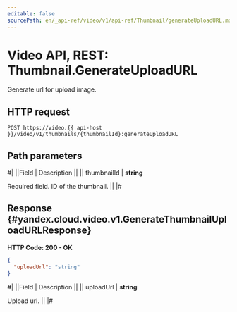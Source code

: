 ```yaml
---
editable: false
sourcePath: en/_api-ref/video/v1/api-ref/Thumbnail/generateUploadURL.md
---
```


# Video API, REST: Thumbnail.GenerateUploadURL

Generate url for upload image.

## HTTP request

```
POST https://video.{{ api-host }}/video/v1/thumbnails/{thumbnailId}:generateUploadURL
```

## Path parameters

#|
||Field | Description ||
|| thumbnailId | **string**

Required field. ID of the thumbnail. ||
|#

## Response {#yandex.cloud.video.v1.GenerateThumbnailUploadURLResponse}

**HTTP Code: 200 - OK**

```json
{
  "uploadUrl": "string"
}
```

#|
||Field | Description ||
|| uploadUrl | **string**

Upload url. ||
|#